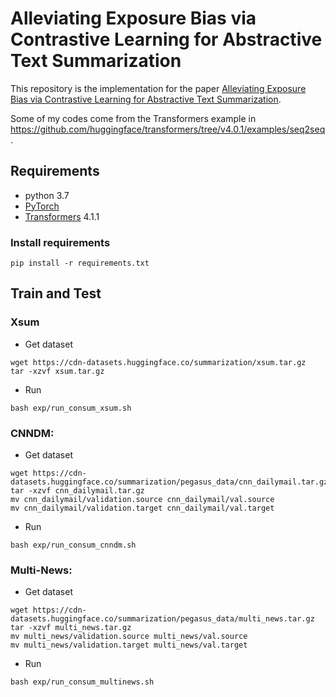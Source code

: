 # Alleviating Exposure Bias via Contrastive Learning for Abstractive Text Summarization

This repository is the implementation for the paper [Alleviating Exposure Bias via Contrastive Learning for Abstractive Text Summarization](https://arxiv.org/abs/2108.11846).

Some of my codes come from the Transformers example in https://github.com/huggingface/transformers/tree/v4.0.1/examples/seq2seq.

## Requirements
- python 3.7
- [PyTorch](https://pytorch.org/)
- [Transformers](https://huggingface.co/transformers/) 4.1.1 

### Install requirements

```
pip install -r requirements.txt
```

## Train and Test

### Xsum

- Get dataset

```
wget https://cdn-datasets.huggingface.co/summarization/xsum.tar.gz
tar -xzvf xsum.tar.gz
```
- Run 
```
bash exp/run_consum_xsum.sh
```

### CNNDM:

- Get dataset

```
wget https://cdn-datasets.huggingface.co/summarization/pegasus_data/cnn_dailymail.tar.gz
tar -xzvf cnn_dailymail.tar.gz
mv cnn_dailymail/validation.source cnn_dailymail/val.source 
mv cnn_dailymail/validation.target cnn_dailymail/val.target 
```
- Run 
```
bash exp/run_consum_cnndm.sh
```

### Multi-News:

- Get dataset

```
wget https://cdn-datasets.huggingface.co/summarization/pegasus_data/multi_news.tar.gz
tar -xzvf multi_news.tar.gz
mv multi_news/validation.source multi_news/val.source 
mv multi_news/validation.target multi_news/val.target 
```
- Run 
```
bash exp/run_consum_multinews.sh
```
